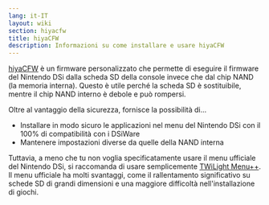 ```yaml
---
lang: it-IT
layout: wiki
section: hiyacfw
title: hiyaCFW
description: Informazioni su come installare e usare hiyaCFW
---
```


[hiyaCFW](https://github.com/RocketRobz/hiyaCFW) è un firmware personalizzato che permette di eseguire il firmware del Nintendo DSi dalla scheda SD della console invece che dal chip NAND (la memoria interna). Questo è utile perché la scheda SD è sostituibile, mentre il chip NAND interno è debole e può rompersi.

Oltre al vantaggio della sicurezza, fornisce la possibilità di...
- Installare in modo sicuro le applicazioni nel menu del Nintendo DSi con il 100% di compatibilità con i DSiWare
- Mantenere impostazioni diverse da quelle della NAND interna

Tuttavia, a meno che tu non voglia specificatamente usare il menu ufficiale del Nintendo DSi, si raccomanda di usare semplicemente [TWiLight Menu++](../twilightmenu/). Il menu ufficiale ha molti svantaggi, come il rallentamento significativo su schede SD di grandi dimensioni e una maggiore difficoltà nell'installazione di giochi.
